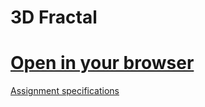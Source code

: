 # 3D Fractal

# [Open in your browser](https://luke-hartman.github.io/Personal-Projects/Computer%20Graphics/3D%20Fractal/3DFractal.html)

[Assignment specifications](http://graphics.cs.wisc.edu/WP/cs559-sp2017/2017/02/08/programming-assignment-4-a-complete-3d-viewing-pipeline-plus-visibility/)